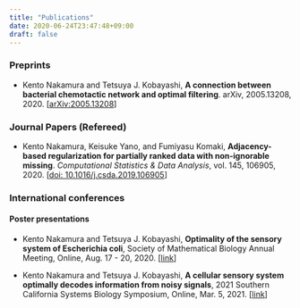 ```yaml
---
title: "Publications"
date: 2020-06-24T23:47:48+09:00
draft: false
---
```


### Preprints
- Kento Nakamura and Tetsuya J. Kobayashi, **A connection between bacterial chemotactic network and optimal filtering**.  arXiv, 2005.13208, 2020.
[[arXiv:2005.13208](https://arxiv.org/abs/2005.13208)]

### Journal Papers (Refereed)
- Kento Nakamura, Keisuke Yano, and Fumiyasu Komaki, **Adjacency-based regularization for partially ranked data with non-ignorable missing**. *Computational Statistics & Data Analysis*, vol. 145, 106905, 2020.
[[doi: 10.1016/j.csda.2019.106905](https://doi.org/10.1016/j.csda.2019.106905)]

### International conferences
#### Poster presentations
- Kento Nakamura and Tetsuya J. Kobayashi, **Optimality of the sensory system of Escherichia coli**, Society of Mathematical Biology Annual Meeting,  Online, Aug. 17 - 20, 2020. [[link](https://smb2020.org/Kento-Nakamura/)]

- Kento Nakamura and Tetsuya J. Kobayashi, **A cellular sensory system optimally decodes information from noisy signals**, 2021 Southern California Systems Biology Symposium, Online, Mar. 5, 2021. [[link](https://www.cityofhope.org/2021-systems-biology-symposium)]


